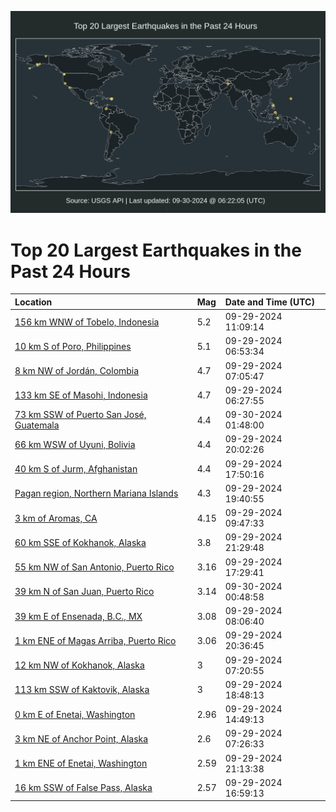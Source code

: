 ![Map](./map.png)

# Top 20 Largest Earthquakes in the Past 24 Hours

| Location | Mag | Date and Time (UTC) |
|:---|:---|:---|
| [156 km WNW of Tobelo, Indonesia](https://earthquake.usgs.gov/earthquakes/eventpage/us7000nh3j) | 5.2 | 09-29-2024 11:09:14 |
| [10 km S of Poro, Philippines](https://earthquake.usgs.gov/earthquakes/eventpage/us7000nh2p) | 5.1 | 09-29-2024 06:53:34 |
| [8 km NW of Jordán, Colombia](https://earthquake.usgs.gov/earthquakes/eventpage/us7000nh2v) | 4.7 | 09-29-2024 07:05:47 |
| [133 km SE of Masohi, Indonesia](https://earthquake.usgs.gov/earthquakes/eventpage/us7000nh2n) | 4.7 | 09-29-2024 06:27:55 |
| [73 km SSW of Puerto San José, Guatemala](https://earthquake.usgs.gov/earthquakes/eventpage/us7000nh62) | 4.4 | 09-30-2024 01:48:00 |
| [66 km WSW of Uyuni, Bolivia](https://earthquake.usgs.gov/earthquakes/eventpage/us7000nh55) | 4.4 | 09-29-2024 20:02:26 |
| [40 km S of Jurm, Afghanistan](https://earthquake.usgs.gov/earthquakes/eventpage/us7000nh4q) | 4.4 | 09-29-2024 17:50:16 |
| [Pagan region, Northern Mariana Islands](https://earthquake.usgs.gov/earthquakes/eventpage/us7000nh53) | 4.3 | 09-29-2024 19:40:55 |
| [3 km  of Aromas, CA](https://earthquake.usgs.gov/earthquakes/eventpage/nc75068161) | 4.15 | 09-29-2024 09:47:33 |
| [60 km SSE of Kokhanok, Alaska](https://earthquake.usgs.gov/earthquakes/eventpage/ak024cjue5zc) | 3.8 | 09-29-2024 21:29:48 |
| [55 km NW of San Antonio, Puerto Rico](https://earthquake.usgs.gov/earthquakes/eventpage/pr71461323) | 3.16 | 09-29-2024 17:29:41 |
| [39 km N of San Juan, Puerto Rico](https://earthquake.usgs.gov/earthquakes/eventpage/pr71461358) | 3.14 | 09-30-2024 00:48:58 |
| [39 km E of Ensenada, B.C., MX](https://earthquake.usgs.gov/earthquakes/eventpage/ci40748063) | 3.08 | 09-29-2024 08:06:40 |
| [1 km ENE of Magas Arriba, Puerto Rico](https://earthquake.usgs.gov/earthquakes/eventpage/pr71461338) | 3.06 | 09-29-2024 20:36:45 |
| [12 km NW of Kokhanok, Alaska](https://earthquake.usgs.gov/earthquakes/eventpage/ak024cjm06lx) | 3 | 09-29-2024 07:20:55 |
| [113 km SSW of Kaktovik, Alaska](https://earthquake.usgs.gov/earthquakes/eventpage/ak024cjspv1v) | 3 | 09-29-2024 18:48:13 |
| [0 km E of Enetai, Washington](https://earthquake.usgs.gov/earthquakes/eventpage/uw62042407) | 2.96 | 09-29-2024 14:49:13 |
| [3 km NE of Anchor Point, Alaska](https://earthquake.usgs.gov/earthquakes/eventpage/ak024cjm1f9t) | 2.6 | 09-29-2024 07:26:33 |
| [1 km ENE of Enetai, Washington](https://earthquake.usgs.gov/earthquakes/eventpage/uw62042547) | 2.59 | 09-29-2024 21:13:38 |
| [16 km SSW of False Pass, Alaska](https://earthquake.usgs.gov/earthquakes/eventpage/av93291623) | 2.57 | 09-29-2024 16:59:13 |
